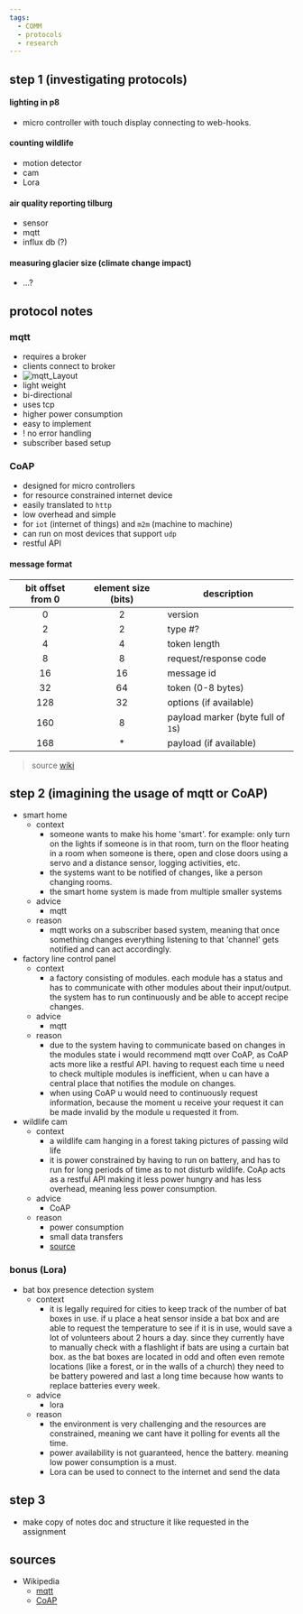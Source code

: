 ```yaml
---
tags:
  - COMM
  - protocols
  - research
---
```

## step 1 (investigating protocols)

#### lighting in p8

- micro controller with touch display connecting to web-hooks.

#### counting wildlife

- motion detector
- cam
- Lora 

#### air quality reporting tilburg

- sensor
- mqtt
- influx db (?)

#### measuring glacier size (climate change impact)

- ...?

## protocol notes

### mqtt

- requires a broker
- clients connect to broker
- ![mqtt_Layout](<mqtt_layout.png>)
- light weight
- bi-directional
- uses tcp
- higher power consumption
- easy to implement
- ! no error handling
- subscriber based setup

### CoAP

- designed for micro controllers
- for resource constrained internet device
- easily translated to `http`
- low overhead and simple
- for `iot` (internet of things) and `m2m` (machine to machine)
- can run on most devices that support `udp`
- restful API

#### message format

| bit offset from 0 | element size (bits) | description                        |
|:-----------------:|:-------------------:| ---------------------------------- |
|         0         |          2          | version                            |
|         2         |          2          | type #?                            |
|         4         |          4          | token length                       |
|         8         |          8          | request/response code              |
|        16         |         16          | message id                         |
|        32         |         64          | token (0-8 bytes)                  |
|        128        |         32          | options (if available)             |
|        160        |          8          | payload marker (byte full of `1`s) |
|        168        |          *          | payload (if available)             |

>source [wiki](https://en.wikipedia.org/wiki/Constrained_Application_Protocol)

## step 2 (imagining the usage of mqtt or CoAP)

- smart home
	- context
		- someone wants to make his home 'smart'. for example: only turn on the lights if someone is in that room, turn on the floor heating in a room when someone is there, open and close doors using a servo and a distance sensor, logging activities, etc.
		- the systems want to be notified of changes, like a person changing rooms.
		- the smart home system is made from multiple smaller systems
	- advice
		- mqtt
	- reason
		- mqtt works on a subscriber based system, meaning that once something changes everything listening to that 'channel' gets notified and can act accordingly.
- factory line control panel
	- context
		- a factory consisting of modules. each module has a status and has to communicate with other modules about their input/output. the system has to run continuously and be able to accept recipe changes.
	- advice
		- mqtt
	- reason
		- due to the system having to communicate based on changes in the modules state i would recommend mqtt over CoAP, as CoAP acts more like a restful API. having to request each time u need to check multiple modules is inefficient, when u can have a central place that notifies the module on changes.
		- when using CoAP u would need to continuously request information, because the moment u receive your request it can be made invalid by the module u requested it from.
- wildlife cam
	- context
		- a wildlife cam hanging in a forest taking pictures of passing wild life
		- it is power constrained by having to run on battery, and has to run for long periods of time as to not disturb wildlife. CoAp acts as a restful API making it less power hungry and has less overhead, meaning less power consumption.
	- advice
		- CoAP
	- reason
		- power consumption
		- small data transfers
		- [source](<https://www.hivemq.com/article/mqtt-vs-coap-for-iot/>)

### bonus (Lora)

- bat box presence detection system
	- context
		- it is legally required for cities to keep track of the number of bat boxes in use. if u place a heat sensor inside a bat box and are able to request the temperature to see if it is in use, would save a lot of volunteers about 2 hours a day. since they currently have to manually check with a flashlight if bats are using a curtain bat box. as the bat boxes are located in odd and often even remote locations (like a forest, or in the walls of a church) they need to be battery powered and last a long time because how wants to replace batteries every week.
	- advice
		- lora
	- reason
		- the environment is very challenging and the resources are constrained, meaning we cant have it polling for events all the time.
		- power availability is not guaranteed, hence the battery. meaning low power consumption is a must.
		- Lora can be used to connect to the internet and send the data

## step 3

- make copy of notes doc and structure it like requested in the assignment

## sources

- Wikipedia
	- [mqtt](<https://en.wikipedia.org/wiki/MQTT>)
	- [CoAP](<https://en.wikipedia.org/wiki/Constrained_Application_Protocol>)